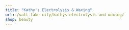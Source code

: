 ```yaml
---
title: "Kathy's Electrolysis & Waxing"
url: /salt-lake-city/kathys-electrolysis-and-waxing/
shop: beauty
---
```

